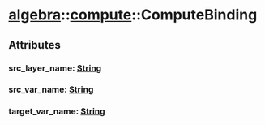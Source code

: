 # [algebra](/libs/algebra/)::[compute](/libs/algebra/compute/)::ComputeBinding

## Attributes

### src_layer_name:&nbsp;[String](/libs/std/core/type.String.md)

### src_var_name:&nbsp;[String](/libs/std/core/type.String.md)

### target_var_name:&nbsp;[String](/libs/std/core/type.String.md)
